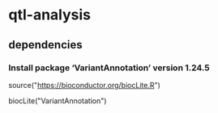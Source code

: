 # qtl-analysis
## dependencies

### Install package ‘VariantAnnotation’ version 1.24.5

source("https://bioconductor.org/biocLite.R")

biocLite("VariantAnnotation")
